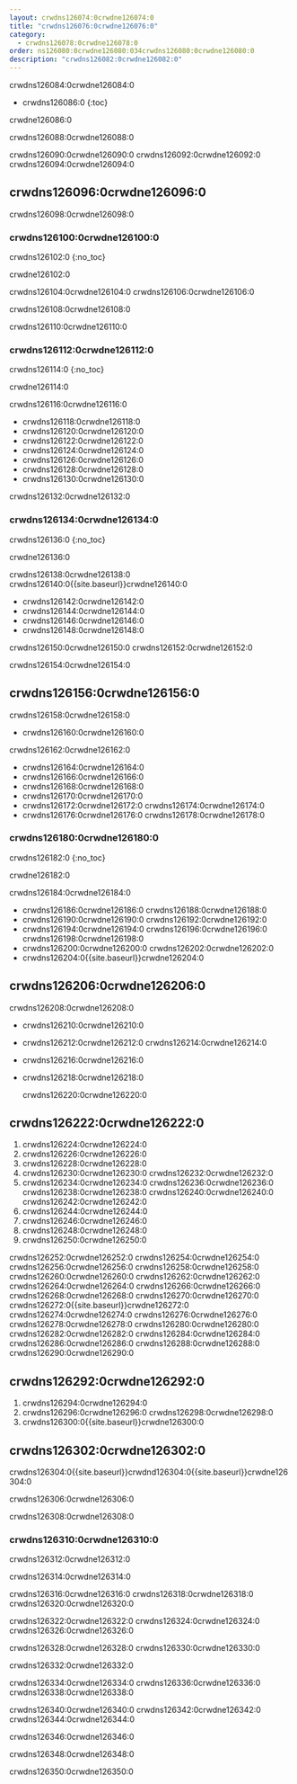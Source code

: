 ```yaml
---
layout: crwdns126074:0crwdne126074:0
title: "crwdns126076:0crwdne126076:0"
category:
  - crwdns126078:0crwdne126078:0
order: ns126080:0crwdne126080:034crwdns126080:0crwdne126080:0
description: "crwdns126082:0crwdne126082:0"
---
```

crwdns126084:0crwdne126084:0

- crwdns126086:0
{:toc}

crwdne126086:0

crwdns126088:0crwdne126088:0

crwdns126090:0crwdne126090:0 crwdns126092:0crwdne126092:0 crwdns126094:0crwdne126094:0

## crwdns126096:0crwdne126096:0

crwdns126098:0crwdne126098:0

### crwdns126100:0crwdne126100:0

crwdns126102:0
{:no_toc}

crwdne126102:0

crwdns126104:0crwdne126104:0 crwdns126106:0crwdne126106:0

crwdns126108:0crwdne126108:0

crwdns126110:0crwdne126110:0

### crwdns126112:0crwdne126112:0

crwdns126114:0
{:no_toc}

crwdne126114:0

crwdns126116:0crwdne126116:0

- crwdns126118:0crwdne126118:0
- crwdns126120:0crwdne126120:0
- crwdns126122:0crwdne126122:0
- crwdns126124:0crwdne126124:0
- crwdns126126:0crwdne126126:0
- crwdns126128:0crwdne126128:0 
- crwdns126130:0crwdne126130:0

crwdns126132:0crwdne126132:0

### crwdns126134:0crwdne126134:0

crwdns126136:0
{:no_toc}

crwdne126136:0

crwdns126138:0crwdne126138:0 crwdns126140:0{{site.baseurl}}crwdne126140:0

- crwdns126142:0crwdne126142:0
- crwdns126144:0crwdne126144:0
- crwdns126146:0crwdne126146:0
- crwdns126148:0crwdne126148:0

crwdns126150:0crwdne126150:0 crwdns126152:0crwdne126152:0

crwdns126154:0crwdne126154:0

## crwdns126156:0crwdne126156:0

crwdns126158:0crwdne126158:0

- crwdns126160:0crwdne126160:0

crwdns126162:0crwdne126162:0

- crwdns126164:0crwdne126164:0
- crwdns126166:0crwdne126166:0
- crwdns126168:0crwdne126168:0
- crwdns126170:0crwdne126170:0
- crwdns126172:0crwdne126172:0 crwdns126174:0crwdne126174:0
- crwdns126176:0crwdne126176:0 crwdns126178:0crwdne126178:0

### crwdns126180:0crwdne126180:0

crwdns126182:0
{:no_toc}

crwdne126182:0

crwdns126184:0crwdne126184:0

- crwdns126186:0crwdne126186:0 crwdns126188:0crwdne126188:0
- crwdns126190:0crwdne126190:0 crwdns126192:0crwdne126192:0
- crwdns126194:0crwdne126194:0 crwdns126196:0crwdne126196:0 crwdns126198:0crwdne126198:0
- crwdns126200:0crwdne126200:0 crwdns126202:0crwdne126202:0
- crwdns126204:0{{site.baseurl}}crwdne126204:0

<!--- Check whether the ACL needs to be more open so the services/build can download build images -->

## crwdns126206:0crwdne126206:0

crwdns126208:0crwdne126208:0

- crwdns126210:0crwdne126210:0
- crwdns126212:0crwdne126212:0 crwdns126214:0crwdne126214:0
- crwdns126216:0crwdne126216:0
- crwdns126218:0crwdne126218:0

    crwdns126220:0crwdne126220:0
    

## crwdns126222:0crwdne126222:0

1. crwdns126224:0crwdne126224:0
2. crwdns126226:0crwdne126226:0
3. crwdns126228:0crwdne126228:0 
4. crwdns126230:0crwdne126230:0 crwdns126232:0crwdne126232:0
5. crwdns126234:0crwdne126234:0 crwdns126236:0crwdne126236:0 crwdns126238:0crwdne126238:0 crwdns126240:0crwdne126240:0 crwdns126242:0crwdne126242:0 
6. crwdns126244:0crwdne126244:0
7. crwdns126246:0crwdne126246:0
8. crwdns126248:0crwdne126248:0
9. crwdns126250:0crwdne126250:0

crwdns126252:0crwdne126252:0 crwdns126254:0crwdne126254:0 crwdns126256:0crwdne126256:0 crwdns126258:0crwdne126258:0 crwdns126260:0crwdne126260:0 crwdns126262:0crwdne126262:0 crwdns126264:0crwdne126264:0 crwdns126266:0crwdne126266:0 crwdns126268:0crwdne126268:0 crwdns126270:0crwdne126270:0 crwdns126272:0{{site.baseurl}}crwdne126272:0 crwdns126274:0crwdne126274:0 crwdns126276:0crwdne126276:0 crwdns126278:0crwdne126278:0 crwdns126280:0crwdne126280:0 crwdns126282:0crwdne126282:0 crwdns126284:0crwdne126284:0 crwdns126286:0crwdne126286:0 crwdns126288:0crwdne126288:0 crwdns126290:0crwdne126290:0

## crwdns126292:0crwdne126292:0

1. crwdns126294:0crwdne126294:0
2. crwdns126296:0crwdne126296:0 crwdns126298:0crwdne126298:0
3. crwdns126300:0{{site.baseurl}}crwdne126300:0

## crwdns126302:0crwdne126302:0

crwdns126304:0{{site.baseurl}}crwdnd126304:0{{site.baseurl}}crwdne126304:0

crwdns126306:0crwdne126306:0

crwdns126308:0crwdne126308:0

### crwdns126310:0crwdne126310:0

crwdns126312:0crwdne126312:0

crwdns126314:0crwdne126314:0

crwdns126316:0crwdne126316:0 crwdns126318:0crwdne126318:0 crwdns126320:0crwdne126320:0

crwdns126322:0crwdne126322:0 crwdns126324:0crwdne126324:0 crwdns126326:0crwdne126326:0

crwdns126328:0crwdne126328:0 crwdns126330:0crwdne126330:0

crwdns126332:0crwdne126332:0

crwdns126334:0crwdne126334:0 crwdns126336:0crwdne126336:0 crwdns126338:0crwdne126338:0

crwdns126340:0crwdne126340:0 crwdns126342:0crwdne126342:0 crwdns126344:0crwdne126344:0

crwdns126346:0crwdne126346:0

crwdns126348:0crwdne126348:0

crwdns126350:0crwdne126350:0